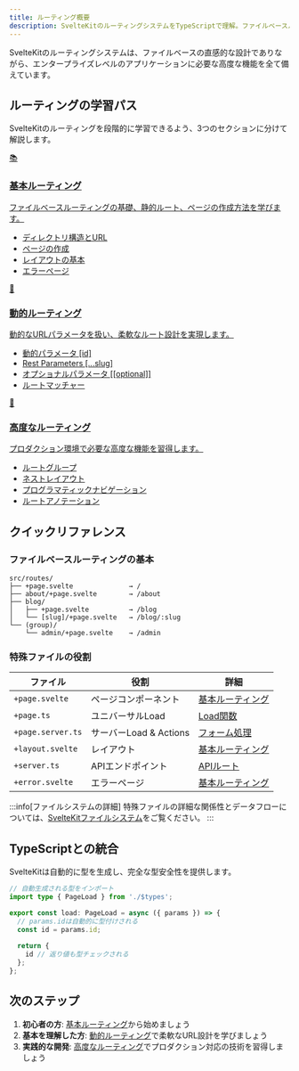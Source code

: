 ```yaml
---
title: ルーティング概要
description: SvelteKitのルーティングシステムをTypeScriptで理解。ファイルベースルーティングの基本から動的ルート、高度な機能まで体系的に解説
---
```


<script>
  import { base } from '$app/paths';
</script>

SvelteKitのルーティングシステムは、ファイルベースの直感的な設計でありながら、エンタープライズレベルのアプリケーションに必要な高度な機能を全て備えています。

## ルーティングの学習パス

SvelteKitのルーティングを段階的に学習できるよう、3つのセクションに分けて解説します。

<div class="grid grid-cols-1 md:grid-cols-2 gap-6 my-8">
  <a href="{base}/sveltekit/routing/basic/" class="flex no-underline group">
    <div class="p-6 border border-gray-2 dark:border-gray-7 rounded-lg shadow-md hover:shadow-lg hover:border-orange-400 dark:hover:border-orange-400 transition-all cursor-pointer flex flex-col w-full">
      <div class="text-3xl mb-3">📚</div>
      <h3 class="font-bold text-xl mb-3 text-orange-600 dark:text-orange-400 group-hover:text-orange-700 dark:group-hover:text-orange-300 transition-colors">
        基本ルーティング
      </h3>
      <p class="text-sm mb-3 text-gray-7 dark:text-gray-3">
        ファイルベースルーティングの基礎、静的ルート、ページの作成方法を学びます。
      </p>
      <ul class="text-sm text-gray-6 dark:text-gray-4 space-y-1">
        <li>ディレクトリ構造とURL</li>
        <li>ページの作成</li>
        <li>レイアウトの基本</li>
        <li>エラーページ</li>
      </ul>
    </div>
  </a>

  <a href="{base}/sveltekit/routing/dynamic/" class="flex no-underline group">
    <div class="p-6 border border-gray-2 dark:border-gray-7 rounded-lg shadow-md hover:shadow-lg hover:border-orange-400 dark:hover:border-orange-400 transition-all cursor-pointer flex flex-col w-full">
      <div class="text-3xl mb-3">🔄</div>
      <h3 class="font-bold text-xl mb-3 text-orange-600 dark:text-orange-400 group-hover:text-orange-700 dark:group-hover:text-orange-300 transition-colors">
        動的ルーティング
      </h3>
      <p class="text-sm mb-3 text-gray-7 dark:text-gray-3">
        動的なURLパラメータを扱い、柔軟なルート設計を実現します。
      </p>
      <ul class="text-sm text-gray-6 dark:text-gray-4 space-y-1">
        <li>動的パラメータ [id]</li>
        <li>Rest Parameters [...slug]</li>
        <li>オプショナルパラメータ [[optional]]</li>
        <li>ルートマッチャー</li>
      </ul>
    </div>
  </a>

  <a href="{base}/sveltekit/routing/advanced/" class="flex no-underline group">
    <div class="p-6 border border-gray-2 dark:border-gray-7 rounded-lg shadow-md hover:shadow-lg hover:border-orange-400 dark:hover:border-orange-400 transition-all cursor-pointer flex flex-col w-full">
      <div class="text-3xl mb-3">🚀</div>
      <h3 class="font-bold text-xl mb-3 text-orange-600 dark:text-orange-400 group-hover:text-orange-700 dark:group-hover:text-orange-300 transition-colors">
        高度なルーティング
      </h3>
      <p class="text-sm mb-3 text-gray-7 dark:text-gray-3">
        プロダクション環境で必要な高度な機能を習得します。
      </p>
      <ul class="text-sm text-gray-6 dark:text-gray-4 space-y-1">
        <li>ルートグループ</li>
        <li>ネストレイアウト</li>
        <li>プログラマティックナビゲーション</li>
        <li>ルートアノテーション</li>
      </ul>
    </div>
  </a>
</div>

## クイックリファレンス

### ファイルベースルーティングの基本

```
src/routes/
├── +page.svelte              → /
├── about/+page.svelte        → /about
├── blog/
│   ├── +page.svelte          → /blog
│   └── [slug]/+page.svelte   → /blog/:slug
└── (group)/
    └── admin/+page.svelte    → /admin
```

### 特殊ファイルの役割

| ファイル | 役割 | 詳細 |
|---------|------|------|
| `+page.svelte` | ページコンポーネント | [基本ルーティング](./basic/) |
| `+page.ts` | ユニバーサルLoad | [Load関数](../data-loading/) |
| `+page.server.ts` | サーバーLoad & Actions | [フォーム処理](../server/forms/) |
| `+layout.svelte` | レイアウト | [基本ルーティング](./basic/#レイアウト) |
| `+server.ts` | APIエンドポイント | [APIルート](../server/api-routes/) |
| `+error.svelte` | エラーページ | [基本ルーティング](./basic/#エラーハンドリング) |

:::info[ファイルシステムの詳細]
特殊ファイルの詳細な関係性とデータフローについては、[SvelteKitファイルシステム](../architecture/file-system/)をご覧ください。
:::

## TypeScriptとの統合

SvelteKitは自動的に型を生成し、完全な型安全性を提供します。

```typescript
// 自動生成される型をインポート
import type { PageLoad } from './$types';

export const load: PageLoad = async ({ params }) => {
  // params.idは自動的に型付けされる
  const id = params.id;
  
  return {
    id // 返り値も型チェックされる
  };
};
```

## 次のステップ

1. **初心者の方**: [基本ルーティング](./basic/)から始めましょう
2. **基本を理解した方**: [動的ルーティング](./dynamic/)で柔軟なURL設計を学びましょう
3. **実践的な開発**: [高度なルーティング](./advanced/)でプロダクション対応の技術を習得しましょう

